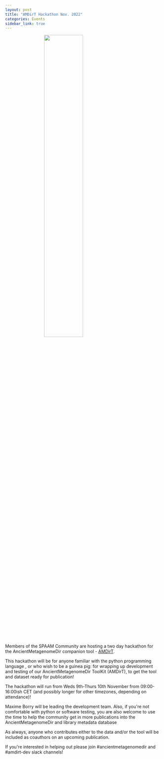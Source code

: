 ```yaml
---
layout: post
title: "AMDirT Hackathon Nov. 2022"
categories: Events
sidebar_link: true
---
```


<img src="https://spaam-community.github.io/AncientMetagenomeDir/assets/images/spaam-AncientMetagenomeDir_socialmedia.png" style="display:block;margin-left:auto;margin-right:auto;width=50%;" width="50%">

Members of the SPAAM Community are hosting a two day hackathon for the AncientMetagenomeDir companion tool - [AMDirT](https://github.com/SPAAM-community/AMDirT/).

This hackathon will be for anyone familiar with the python programming language , or who wish to be a guinea pig: for wrapping up development and testing of our AncientMetagenomeDir ToolKit (AMDirT), to get the tool and dataset ready for publication!

The hackathon will run from Weds 9th-Thurs 10th November from 09:00-16:00ish CET (and possibly longer for other timezones, depending on attendance)! 

Maxime Borry will be leading the development team. Also, if you're not comfortable with python or software testing, you are also welcome to use the time to help the community get in more publications into the AncientMetagenomeDir and library metadata database

As always, anyone who contributes either to the data and/or the tool will be included as coauthors on an upcoming publication.

If you're interested in helping out please join #ancientmetagenomedir and #amdirt-dev slack channels!
